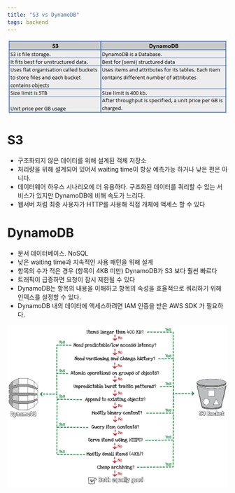 ```yaml
---
title: "S3 vs DynamoDB"
tags: backend
---
```


![](/assets/images/19-09-16-s2-vs-dynamodb-2021-11-02-10-18-39.png)

# S3

- 구조화되지 않은 데이터를 위해 설계된 객체 저장소
- 처리량을 위해 설계되어 있어서 waiting time이 항상 예측가능 하거나 낮은 편은 아니다.
- 데이터웨어 하우스 시나리오에 더 유용하다. 구조화된 데이터를 쿼리할 수 있는 서비스가 있지만 DynamoDB에 비해 속도가 느리다.
- 웹서버 처럼 최종 사용자가 HTTP를 사용해 직접 개체에 액세스 할 수 있다

# DynamoDB

- 문서 데이터베이스. NoSQL
- 낮은 waiting time과 지속적인 사용 패턴을 위해 설계
- 항목의 수가 적은 경우 (항목이 4KB 미만) DynamoDB가 S3 보다 훨씬 빠르다
- 트래픽이 급증하면 요청이 잠시 제한될 수 있다
- DynamoDB는 항목의 내용을 이해하고 항목의 속성을 효율적으로 쿼리하기 위해 인덱스를 설정할 수 있다.
- DynamoDB 내의 데이터에 액세스하려면 IAM 인증을 받은 AWS SDK 가 필요하다.

<!--more-->

![](/assets/images/19-09-16-s2-vs-dynamodb-2021-11-02-10-18-31.png)
